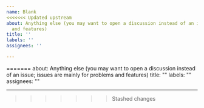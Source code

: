 ```yaml
---
name: Blank
<<<<<<< Updated upstream
about: Anything else (you may want to open a discussion instead of an issue; issues are mainly for problems
  and features)
title: ''
labels: ''
assignees: ''

---
```


=======
about:
Anything else (you may want to open a discussion instead of an issue; issues are mainly for problems
and features)
title: ""
labels: ""
assignees: ""

---

> > > > > > > Stashed changes
